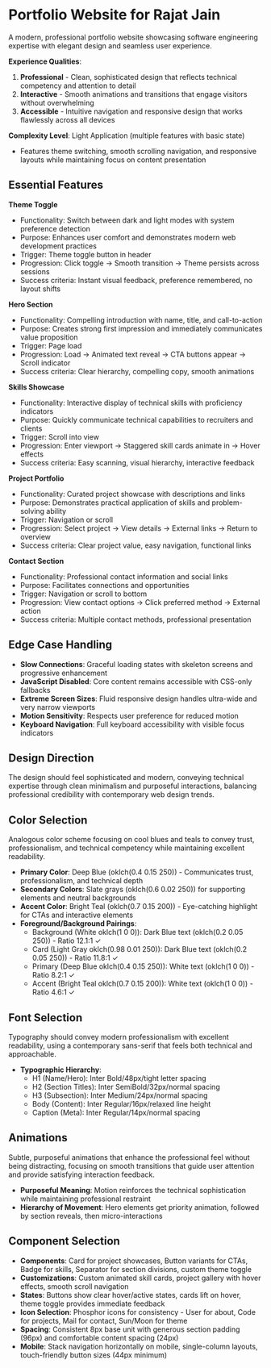 # Portfolio Website for Rajat Jain

A modern, professional portfolio website showcasing software engineering expertise with elegant design and seamless user experience.

**Experience Qualities**:
1. **Professional** - Clean, sophisticated design that reflects technical competency and attention to detail
2. **Interactive** - Smooth animations and transitions that engage visitors without overwhelming
3. **Accessible** - Intuitive navigation and responsive design that works flawlessly across all devices

**Complexity Level**: Light Application (multiple features with basic state)
- Features theme switching, smooth scrolling navigation, and responsive layouts while maintaining focus on content presentation

## Essential Features

**Theme Toggle**
- Functionality: Switch between dark and light modes with system preference detection
- Purpose: Enhances user comfort and demonstrates modern web development practices
- Trigger: Theme toggle button in header
- Progression: Click toggle → Smooth transition → Theme persists across sessions
- Success criteria: Instant visual feedback, preference remembered, no layout shifts

**Hero Section**
- Functionality: Compelling introduction with name, title, and call-to-action
- Purpose: Creates strong first impression and immediately communicates value proposition
- Trigger: Page load
- Progression: Load → Animated text reveal → CTA buttons appear → Scroll indicator
- Success criteria: Clear hierarchy, compelling copy, smooth animations

**Skills Showcase**
- Functionality: Interactive display of technical skills with proficiency indicators
- Purpose: Quickly communicate technical capabilities to recruiters and clients
- Trigger: Scroll into view
- Progression: Enter viewport → Staggered skill cards animate in → Hover effects
- Success criteria: Easy scanning, visual hierarchy, interactive feedback

**Project Portfolio**
- Functionality: Curated project showcase with descriptions and links
- Purpose: Demonstrates practical application of skills and problem-solving ability
- Trigger: Navigation or scroll
- Progression: Select project → View details → External links → Return to overview
- Success criteria: Clear project value, easy navigation, functional links

**Contact Section**
- Functionality: Professional contact information and social links
- Purpose: Facilitates connections and opportunities
- Trigger: Navigation or scroll to bottom
- Progression: View contact options → Click preferred method → External action
- Success criteria: Multiple contact methods, professional presentation

## Edge Case Handling

- **Slow Connections**: Graceful loading states with skeleton screens and progressive enhancement
- **JavaScript Disabled**: Core content remains accessible with CSS-only fallbacks
- **Extreme Screen Sizes**: Fluid responsive design handles ultra-wide and very narrow viewports
- **Motion Sensitivity**: Respects user preference for reduced motion
- **Keyboard Navigation**: Full keyboard accessibility with visible focus indicators

## Design Direction

The design should feel sophisticated and modern, conveying technical expertise through clean minimalism and purposeful interactions, balancing professional credibility with contemporary web design trends.

## Color Selection

Analogous color scheme focusing on cool blues and teals to convey trust, professionalism, and technical competency while maintaining excellent readability.

- **Primary Color**: Deep Blue (oklch(0.4 0.15 250)) - Communicates trust, professionalism, and technical depth
- **Secondary Colors**: Slate grays (oklch(0.6 0.02 250)) for supporting elements and neutral backgrounds
- **Accent Color**: Bright Teal (oklch(0.7 0.15 200)) - Eye-catching highlight for CTAs and interactive elements
- **Foreground/Background Pairings**: 
  - Background (White oklch(1 0 0)): Dark Blue text (oklch(0.2 0.05 250)) - Ratio 12.1:1 ✓
  - Card (Light Gray oklch(0.98 0.01 250)): Dark Blue text (oklch(0.2 0.05 250)) - Ratio 11.8:1 ✓
  - Primary (Deep Blue oklch(0.4 0.15 250)): White text (oklch(1 0 0)) - Ratio 8.2:1 ✓
  - Accent (Bright Teal oklch(0.7 0.15 200)): White text (oklch(1 0 0)) - Ratio 4.6:1 ✓

## Font Selection

Typography should convey modern professionalism with excellent readability, using a contemporary sans-serif that feels both technical and approachable.

- **Typographic Hierarchy**:
  - H1 (Name/Hero): Inter Bold/48px/tight letter spacing
  - H2 (Section Titles): Inter SemiBold/32px/normal spacing
  - H3 (Subsection): Inter Medium/24px/normal spacing
  - Body (Content): Inter Regular/16px/relaxed line height
  - Caption (Meta): Inter Regular/14px/normal spacing

## Animations

Subtle, purposeful animations that enhance the professional feel without being distracting, focusing on smooth transitions that guide user attention and provide satisfying interaction feedback.

- **Purposeful Meaning**: Motion reinforces the technical sophistication while maintaining professional restraint
- **Hierarchy of Movement**: Hero elements get priority animation, followed by section reveals, then micro-interactions

## Component Selection

- **Components**: Card for project showcases, Button variants for CTAs, Badge for skills, Separator for section divisions, custom theme toggle
- **Customizations**: Custom animated skill cards, project gallery with hover effects, smooth scroll navigation
- **States**: Buttons show clear hover/active states, cards lift on hover, theme toggle provides immediate feedback
- **Icon Selection**: Phosphor icons for consistency - User for about, Code for projects, Mail for contact, Sun/Moon for theme
- **Spacing**: Consistent 8px base unit with generous section padding (96px) and comfortable content spacing (24px)
- **Mobile**: Stack navigation horizontally on mobile, single-column layouts, touch-friendly button sizes (44px minimum)